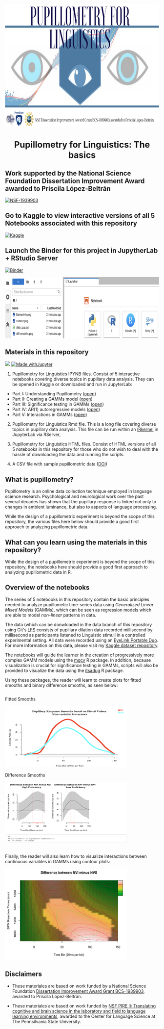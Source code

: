 <p align="center">
  <img width="800" height="400" src="https://github.com/prislb/Pupillometry_Basics/blob/main/BannerInfo.png">
</p>

<div align="center"> <h1 align="center"> Pupillometry for Linguistics: The basics </h1> </div>

## Work supported by the National Science Foundation Dissertation Improvement Award awarded to Priscila López-Beltrán  
[![NSF-1939903](https://img.shields.io/badge/NSF-1939903-blue.svg)](https://www.nsf.gov/awardsearch/showAward?AWD_ID=1939903&HistoricalAwards=false) 

## Go to Kaggle to view interactive versions of all 5 Notebooks associated with this repository
[![Kaggle](https://kaggle.com/static/images/open-in-kaggle.svg)](https://www.kaggle.com/priscilalpezbeltrn/code)

## Launch the Binder for this project in JupytherLab + RStudio Server 
[![Binder](https://mybinder.org/badge_logo.svg)](https://mybinder.org/v2/gh/prislb/Pupillometry_Basics/main??urlpath=rstudio)

<p align="center">
  <img width="600" height="200" src="https://github.com/prislb/Pupillometry_Basics/blob/main/Rserver.png">
</p>

## **Materials in this repository**

![](https://img.shields.io/badge/R-276DC3?style=for-the-badge&logo=r&logoColor=white)
[![Made withJupyter](https://img.shields.io/badge/Made%20with-Jupyter-orange?style=for-the-badge&logo=Jupyter)](https://jupyter.org/try)

1. Pupillometry for Linguistics IPYNB files. Consist of 5 interactive notebooks covering diverse topics in pupillary data analysis. They can be     opened in Kaggle or downloaded and run in JupyterLab:

- Part I: Understanding Pupillometry ([open](https://www.kaggle.com/code/priscilalpezbeltrn/pupillometry-for-linguistics-parti))
- Part II: Creating a GAMMs model ([open](https://www.kaggle.com/code/priscilalpezbeltrn/pupillometry-for-linguistics-partii))
- Part III: Significance testing in GAMMs ([open](https://www.kaggle.com/code/priscilalpezbeltrn/pupillometry-for-linguistics-partiii))
- Part IV:  AR(1) autoregressive models ([open](https://www.kaggle.com/code/priscilalpezbeltrn/pupillometry-for-linguistics-partiv))
- Part V: Interactions in GAMMs ([open](https://www.kaggle.com/code/priscilalpezbeltrn/pupillometry-for-linguistics-partv))

2. Pupillometry for Linguistics Rmd file. This is a long file covering diverse topics in pupillary data analysis. This file can be run within an [IRkernel](https://irkernel.github.io/) in JupyterLab via RServer,

3. Pupillometry for Linguistics HTML files. Consist of HTML versions of all 5 notebooks in this repository for those who do not wish to deal with the hassle of downloading the data and running the scripts.

4. A CSV file with sample pupillometric data ([DOI](10.34740/kaggle/ds/2021248))

## **What is pupillometry?**

Pupillometry is an online data collection technique employed in language science research. Psychological and neurological work over the past several decades has shown that the pupillary response is linked not only to changes in ambient luminance, but also to aspects of language processing.

While the design of a pupillometric experiment is beyond the scope of this repository, the various files here below should provide a good first approach to analyzing pupillometric data. 

## **What can you learn using the materials in this repository?**

While the design of a pupillometric experiment is beyond the scope of this repository, the notebooks here should provide a good first approach to analyzing pupillometric data in R. 

## **Overview of the notebooks**
The series of 5 notebooks in this repository contain the basic principles needed to analyze pupillometic time-series data using *Generalized Linear Mixed Models* (GAMMs), which can be seen as regression models which are able to model *non-linear* patterns in data.  

The data (which can be donwloaded in the data branch of this repository using Git's [LFS](https://github.com/prislb/Pupillometry_Basics/tree/data) consists of pupillary dilation data recorded millisecond by millisecond as participants listened to Linguistic stimuli in a controlled experimental setting. All data were recorded using an [EyeLink Portable Duo](https://www.sr-research.com/eyelink-portable-duo/). For more information on this data, please visit my [Kaggle dataset repository](https://www.kaggle.com/datasets/priscilalpezbeltrn/pupillometry-sample).

The notebooks will guide the learner in the creation of progressively more complex GAMM models using the [mgcv](https://cran.r-project.org/web/packages/mgcv/index.html) R package. In addition, because visualization is crucial for significance testing in GAMMs, scripts will also be provided to visualize the data using the [itsadug](https://cran.r-project.org/web/packages/itsadug/index.html) R package. 

Using these packages, the reader will learn to create plots for fitted smooths and binary difference smooths, as seen below:

<div class="column">
          <p>Fitted Smooths</p>
        <img src="https://github.com/prislb/Pupillometry_Basics/blob/main/fitted%20smooth.jpeg" height="200" width="400"/>
    </div>
<div class="column">    
        <p>Difference Smooths</p>
        <img src="https://github.com/prislb/Pupillometry_Basics/blob/main/diff%20smooths.png" height="200" width="400"/>
    </div>
</div>

<br>

Finally, the reader will also learn how to visualize interactions between continuous variables in GAMMs using contour plots:

<div class="column">    
        <img src="https://github.com/prislb/Pupillometry_Basics/blob/main/contour.png" height="300" width="400"/>
    </div>
</div>

## **Disclaimers**
- These materiales are based on work funded by a National Science Foundation [Dissertation Improvement Award Grant BCS-1939903](https://www.nsf.gov/awardsearch/showAward?AWD_ID=1939903&HistoricalAwards=false), awarded to Priscila López-Beltrán. 

- These materiales are based on work funded by [NSF PIRE II: Translating cognitive and brain science in the laboratory and field to language learning environments](https://pire.la.psu.edu/about/pire-ii-translating-cognitive-and-brain-science-research-to-the-field-of-education-settings), awarded to the Center for Language Science at The Pennsilvania State University.
